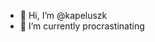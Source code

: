 - 👋 Hi, I’m @kapeluszk
- 🌱 I’m currently procrastinating


<!---
kapeluszk/kapeluszk is a ✨ special ✨ repository because its `README.md` (this file) appears on your GitHub profile.
You can click the Preview link to take a look at your changes.
--->
